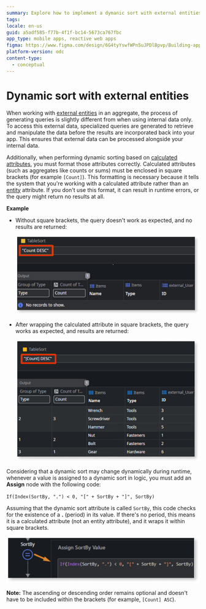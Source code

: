 ```yaml
---
summary: Explore how to implement a dymanic sort with external entities in aggregates using OutSystems Developer Cloud (ODC).
tags:
locale: en-us
guid: a5adf585-f77b-4f1f-bc14-5673ca767fbc
app_type: mobile apps, reactive web apps
figma: https://www.figma.com/design/6G4tyYswfWPn5uJPDlBpvp/Building-apps?node-id=6084-6
platform-version: odc
content-type:
  - conceptual
---
```


# Dynamic sort with external entities

When working with [external entities](../../../integration-with-systems/external-databases/intro.md) in an aggregate, the process of generating queries is slightly different from when using internal data only. To access this external data, specialized queries are generated to retrieve and manipulate the data before the results are incorporated back into your app. This ensures that external data can be processed alongside your internal data.

Additionally, when performing dynamic sorting based on [calculated attributes](calculated-attribute-create.md), you must format those attributes correctly. Calculated attributes (such as aggregates like counts or sums) must be enclosed in square brackets (for example `[Count]`). This formatting is necessary because it tells the system that you're working with a calculated attribute rather than an [entity](../../../building-apps/data/modeling/entity.md) attribute. If you don't use this format, it can result in runtime errors, or the query might return no results at all.

**Example**

* Without square brackets, the query doesn't work as expected, and no results are returned:

  ![Screenshot showing a query without square brackets around the calculated attribute, resulting in no records being shown.](images/dynamic-sort-noresults-odcs.png "Query without square brackets returns no results")

* After wrapping the calculated attribute in square brackets, the query works as expected, and results are returned:

  ![Screenshot showing a query with square brackets around the calculated attribute, resulting in records being shown.](images/dynamic-sort-results-odcs.png "Query with square brackets returns results")

Considering that a dynamic sort may change dynamically during runtime, whenever a value is assigned to a dynamic sort in logic, you must add an **Assign** node with the following code:

   `If(Index(SortBy, ".") < 0, "[" + SortBy + "]", SortBy)`

Assuming that the dynamic sort attribute is called `SortBy`, this code checks for the existence of a **.** (period) in its value. If there's no period, this means it is a calculated attribute (not an entity attribute), and it wraps it within square brackets.

![Screenshot of an Assign node with code to wrap the SortBy value in square brackets if it does not contain a period.](images/dynamic-sort-assign-odcs.png "Assign node for dynamic sort")

**Note:** The ascending or descending order remains optional and doesn't have to be included within the brackets (for example, `[Count] ASC`).
